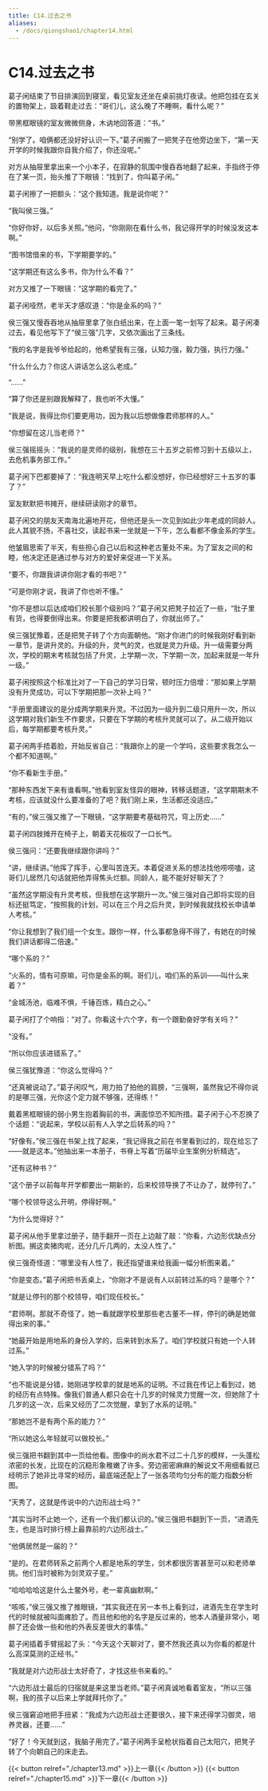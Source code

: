```yaml
---
title: C14.过去之书
aliases:
  - /docs/qiongshao1/chapter14.html
---
```


# C14.过去之书

葛子闲结束了节目排演回到寝室，看见室友还坐在桌前挑灯夜读。他把包挂在玄关的置物架上，趿着鞋走过去：“哥们儿，这么晚了不睡啊，看什么呢？”

带黑框眼镜的室友微微侧身，木讷地回答道：“书。”

“别学了。咱俩都还没好好认识一下。”葛子闲搬了一把凳子在他旁边坐下，“第一天开学的时候我跟你自我介绍了，你还没呢。”

对方从抽屉里拿出来一个小本子，在寂静的氛围中慢吞吞地翻了起来，手指终于停在了某一页，抬头推了下眼镜：“找到了，你叫葛子闲。”

葛子闲擦了一把额头：“这个我知道。我是说你呢？”

“我叫侯三强。”

“你好你好，以后多关照。”他问，“你刚刚在看什么书，我记得开学的时候没发这本啊。”

“图书馆借来的书，下学期要学的。”

“这学期还有这么多书，你为什么不看？”

对方又推了一下眼镜：“这学期的看完了。”

葛子闲哑然，老半天才感叹道：“你是金系的吗？”

侯三强又慢吞吞地从抽屉里拿了张白纸出来，在上面一笔一划写了起来。葛子闲凑过去，看见他写下了“侯三强”几字，又依次画出了三条线。

“我的名字是我爷爷给起的，他希望我有三强，认知力强，毅力强，执行力强。”

“什么什么力？你这人讲话怎么这么老成。”

“......”

“算了你还是别跟我解释了，我也听不大懂。”

“我是说，我得比你们要更用功，因为我以后想做像君师那样的人。”

“你想留在这儿当老师？”

侯三强摇摇头：“我说的是灵师的级别，我想在三十五岁之前修习到十五级以上，去危机事务部工作。”

葛子闲下巴都要掉了：“我连明天早上吃什么都没想好，你已经想好三十五岁的事了？”

室友默默把书摊开，继续研读刚才的章节。

葛子闲交的朋友天南海北遍地开花，但他还是头一次见到如此少年老成的同龄人。此人其貌不扬，不喜社交，读起书来一坐就是一下午，怎么看都不像金系的学生。

他皱眉思索了半天，有些担心自己以后和这种老古董处不来。为了室友之间的和睦，他决定还是通过参与对方的爱好来促进一下关系。

“要不，你跟我讲讲你刚才看的书吧？”

“可是你刚才说，我讲了你也听不懂。”

“你不是想以后达成咱们校长那个级别吗？”葛子闲又把凳子拉近了一些，“肚子里有货，也得要倒得出来。你要是把我都讲明白了，你就出师了。”

侯三强犹豫着，还是把凳子转了个方向面朝他。“刚才你进门的时候我刚好看到新一章节，是讲升灵的。升级的升，灵气的灵，也就是灵力升级。升一级需要分两次，学校的期末考核就包括了升灵，上学期一次，下学期一次，加起来就是一年升一级。”

葛子闲按照这个标准比对了一下自己的学习日常，顿时压力倍增：“那如果上学期没有升灵成功，可以下学期把那一次补上吗？”

“手册里面建议的是分成两学期来升灵。不过因为一级升到二级只用升一次，所以这学期对我们新生不作要求，只要在下学期的考核升灵就可以了。从二级开始以后，每学期都要考核升灵。”

葛子闲两手捂着脸，开始反省自己：“我跟你上的是一个学吗，这些要求我怎么一个都不知道啊。”

“你不看新生手册。”

“那种东西发下来有谁看啊。”他看到室友怪异的眼神，转移话题道，“这学期期末不考核，应该就没什么要准备的了吧？我们刚上来，生活都还没适应。”

“有的，”侯三强又推了一下眼镜，“这学期要考基础符咒，穹上历史......”

葛子闲四肢摊开在椅子上，朝着天花板叹了一口长气。

侯三强问：“还要我继续跟你讲吗？”

“讲，继续讲。”他挥了挥手，心里叫苦连天。本着促进关系的想法找他唠唠嗑，这哥们儿居然几句话就把他弄得焦头烂额。同龄人，能不能好好聊天了？

“虽然这学期没有升灵考核，但我想在这学期升一次。”侯三强对自己即将实现的目标还挺笃定，“按照我的计划，可以在三个月之后升灵，到时候我就找校长申请单人考核。”

“你让我想到了我们组一个女生。跟你一样，什么事都急得不得了，有她在的时候我们讲话都得二倍速。”

“哪个系的？”

“火系的，情有可原嘛，可你是金系的啊。哥们儿，咱们系的系训——叫什么来着？”

“金城汤池，临难不惧，千锤百炼，精白之心。”

葛子闲打了个响指：“对了。你看这十六个字，有一个跟勤奋好学有关吗？”

“没有。”

“所以你应该进错系了。”

侯三强犹豫道：“你这么觉得吗？”

“还真被说动了。”葛子闲叹气，用力拍了拍他的肩膀，“三强啊，虽然我记不得你说的是哪三强，光你这个定力就不够强，还得练！”

戴着黑框眼镜的弱小男生抱着胸前的书，满面惊恐不知所措。葛子闲于心不忍换了个话题：“说起来，学校以前有人入学之后转系的吗？”

“好像有。”侯三强在书架上找了起来，“我记得我之前在书里看到过的，现在给忘了——就是这本。”他抽出来一本册子，书脊上写着“历届毕业生案例分析精选”。

“还有这种书？”

“这个册子以前每年开学都要出一期新的，后来校领导换了不让办了，就停刊了。”

“哪个校领导这么开明，停得好啊。”

“为什么觉得好？”

葛子闲从他手里拿过册子，随手翻开一页在上边敲了敲：“你看，六边形优缺点分析图。搁这卖猪肉呢，还分几斤几两的，太没人性了。”

侯三强奇怪道：“哪里没有人性了，我还指望谁来给我画一幅分析图来着。”

“你是变态。”葛子闲把书丢桌上，“你刚才不是说有人以前转过系的吗？是哪个？”

“就是让停刊的那个校领导，咱们现任校长。”

“君师啊。那就不奇怪了，她一看就跟学校里那些老古董不一样，停刊的确是她做得出来的事。”

“她最开始是用地系的身份入学的，后来转到水系了。咱们学校就只有她一个人转过系。”

“她入学的时候被分错系了吗？”

“也不能说是分错，她刚进学校拿的就是地系的证明。不过我在传记上看到过，她的经历有点特殊。像我们普通人都只会在十几岁的时候灵力觉醒一次，但她除了十几岁的这一次，后来又经历了二次觉醒，拿到了水系的证明。”

“那她岂不是有两个系的能力？”

“所以她这么年轻就可以做校长。”

侯三强把书翻到其中一页给他看。图像中的尚水君不过二十几岁的模样，一头蓬松浓密的长发，比现在的沉稳形象稚嫩了许多。旁边密密麻麻的解说文不用细看就已经明示了她非比寻常的经历，最底端还配上了一张各项均匀分布的能力指数分析图。

“天秀了，这就是传说中的六边形战士吗？”

“其实当时不止她一个，还有一个我们都认识的。”侯三强把书翻到下一页，“进酒先生，也是当时排行榜上最靠前的六边形战士。”

“他俩居然是一届的？”

“是的。在君师转系之前两个人都是地系的学生，剑术都很厉害甚至可以和老师单挑。他们当时被称为剑灵双子星。”

“哈哈哈哈这是什么土鳖外号，老一辈真幽默啊。”

“咳咳，”侯三强又推了推眼镜，“其实我还在另一本书上看到过，进酒先生在学生时代的时候就被叫面瘫脸了。而且他和他的名字是反过来的，他本人酒量非常小，喝醉了还会做一些和他的外表反差很大的事情。”

葛子闲插着手臂摇起了头：“今天这个天聊对了，要不然我还真以为你看的都是什么高深莫测的正经书。”

“我就是对六边形战士太好奇了，才找这些书来看的。”

“六边形战士最后的归宿就是来这里当老师。”葛子闲真诚地看着室友，“所以三强啊，我的孩子以后来上学就拜托你了。”

侯三强窘迫地把手扭紧：“我成为六边形战士还要很久，接下来还得学习御灵，培养灵器，还要......”

“好了！今天就到这，我脑子用完了。”葛子闲两手呈枪状指着自己太阳穴，把凳子转了个向朝自己的床走去。

{{< button relref="./chapter13.md" >}}上一章{{< /button >}}
{{< button relref="./chapter15.md" >}}下一章{{< /button >}}